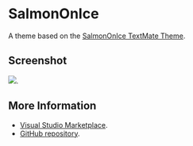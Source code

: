 # SalmonOnIce

A theme based on the [SalmonOnIce TextMate Theme](http://colorsublime.com/theme/SalmonOnIce).


## Screenshot
![](https://raw.githubusercontent.com/gerane/VSCodeThemes/master/gerane.Theme-SalmonOnIce/screenshot.png).


## More Information
* [Visual Studio Marketplace](https://marketplace.visualstudio.com/items/gerane.Theme-SalmonOnIce).
* [GitHub repository](https://github.com/gerane/VSCodeThemes).
